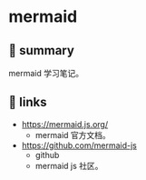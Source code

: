 # mermaid

## 📝 summary

mermaid 学习笔记。

## 🔗 links

- https://mermaid.js.org/
  - mermaid 官方文档。
- https://github.com/mermaid-js
  - github
  - mermaid js 社区。